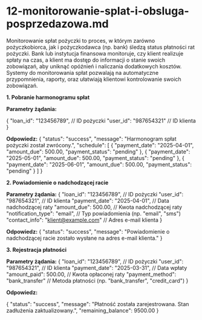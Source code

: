 # 12-monitorowanie-splat-i-obsluga-posprzedazowa.md


Monitorowanie spłat pożyczki to proces, w którym zarówno pożyczkobiorca, jak i pożyczkodawca (np. bank) śledzą status płatności rat pożyczki. Bank lub instytucja finansowa monitoruje, czy klient realizuje spłaty na czas, a klient ma dostęp do informacji o stanie swoich zobowiązań, aby uniknąć opóźnień i naliczania dodatkowych kosztów. Systemy do monitorowania spłat pozwalają na automatyczne przypomnienia, raporty, oraz ułatwiają klientowi kontrolowanie swoich zobowiązań.

**1. Pobranie harmonogramu spłat**

**Parametry żądania:**

{
  "loan_id": "123456789",  // ID pożyczki
  "user_id": "987654321"   // ID klienta
}

**Odpowiedz:**
{
  "status": "success",
  "message": "Harmonogram spłat pożyczki został zwrócony.",
  "schedule": [
    {
      "payment_date": "2025-04-01",
      "amount_due": 500.00,
      "payment_status": "pending"
    },
    {
      "payment_date": "2025-05-01",
      "amount_due": 500.00,
      "payment_status": "pending"
    },
    {
      "payment_date": "2025-06-01",
      "amount_due": 500.00,
      "payment_status": "pending"
    }
  ]
}

**2. Powiadomienie o nadchodzącej racie**

**Parametry żądania:**
{
  "loan_id": "123456789",        // ID pożyczki
  "user_id": "987654321",        // ID klienta
  "payment_date": "2025-04-01",  // Data nadchodzącej raty
  "amount_due": 500.00,          // Kwota nadchodzącej raty
  "notification_type": "email",  // Typ powiadomienia (np. "email", "sms")
  "contact_info": "klient@example.com"  // Adres e-mail klienta
}

**Odpowiedz:**
{
  "status": "success",
  "message": "Powiadomienie o nadchodzącej racie zostało wysłane na adres e-mail klienta."
}

**3. Rejestracja płatności**

**Parametry żądania:**
{
  "loan_id": "123456789",        // ID pożyczki
  "user_id": "987654321",        // ID klienta
  "payment_date": "2025-03-31",  // Data wpłaty
  "amount_paid": 500.00,         // Kwota opłaconej raty
  "payment_method": "bank_transfer"  // Metoda płatności (np. "bank_transfer", "credit_card")
}

**Odpowiedz:**

{
  "status": "success",
  "message": "Płatność została zarejestrowana. Stan zadłużenia zaktualizowany.",
  "remaining_balance": 9500.00
}

